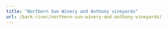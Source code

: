 ```yaml
---
title: "Northern Sun Winery and Anthony vineyards"
url: /bark-river/northern-sun-winery-and-anthony-vineyards/
---
```

